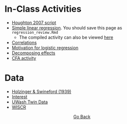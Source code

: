 # In-Class Activities
- [Houghton 2007 script](https://github.com/cddesja/epsy8266/raw/master/course_materials/scripts/houghton2007.R)
- [Simple linear regression](https://github.com/cddesja/epsy8266/raw/master/course_materials/activities/regression_review.Rmd). You should save this page as `regression_review.Rmd`
  - The compiled activity can also be viewed [here](https://cddesja.github.io/epsy8266/course_materials/activities/regression_review.html)
- [Correlations](https://github.com/cddesja/epsy8266/raw/master/course_materials/activities/correlations.Rmd)
- [Motivation for logistic regression](https://github.com/cddesja/epsy8266/raw/master/course_materials/activities/logreg.Rmd)
- [Decomposing effects](https://github.com/cddesja/epsy8266/raw/master/course_materials/activities/decomposing_effects.Rmd)
- [CFA activity](https://github.com/cddesja/epsy8266/raw/master/course_materials/activities/cfa_activity.Rmd)

# Data
- [Holzinger & Swineford (1939)](https://github.com/cddesja/epsy8266/raw/master/course_materials/data/HolzingerSwineford1939.csv)
- [Interest](https://github.com/cddesja/epsy8266/raw/master/course_materials/data/interest.csv)
- [UWash Twin Data](https://github.com/cddesja/epsy8266/raw/master/course_materials/data/wuschiz.csv)
- [WISCR](https://github.com/cddesja/epsy8266/raw/master/course_materials/data/wiscsem.sav)
<p align="center">
<a href="https://cddesja.github.io/epsy8266">Go Back</a>
</p>
